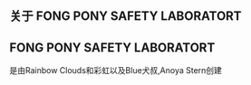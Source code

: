 关于 FONG PONY SAFETY LABORATORT
---------------------------------------------------------------------------
FONG PONY SAFETY LABORATORT 
-------------------------------------------------------------------
是由Rainbow Clouds和彩虹以及Blue犬叔,Anoya Stern创建
